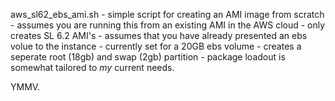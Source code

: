 aws_sl62_ebs_ami.sh
    - simple script for creating an AMI image from scratch
    - assumes you are running this from an existing AMI in the AWS cloud
    - only creates SL 6.2 AMI's
    - assumes that you have already presented an ebs volue to the instance
    - currently set for a 20GB ebs volume
    - creates a seperate root (18gb) and swap (2gb) partition
    - package loadout is somewhat tailored to *my* current needs.

YMMV.


